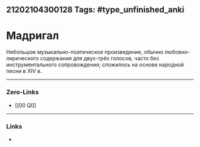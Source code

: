 21202104300128
Tags: #type_unfinished_anki
---
# Мадригал

Небольшое музыкально-поэтическое произведение, обычно любовно-лирического содержания для двух-трёх голосов, часто без инструментального сопровождения; сложилось на основе народной песни в XIV в.

---
### Zero-Links
- [[00 QI]]
---
### Links
-